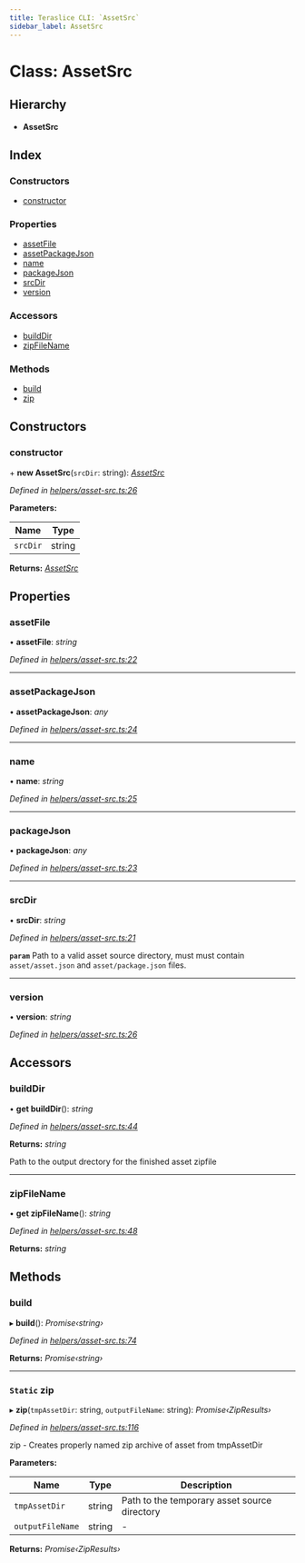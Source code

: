 ```yaml
---
title: Teraslice CLI: `AssetSrc`
sidebar_label: AssetSrc
---
```


# Class: AssetSrc

## Hierarchy

* **AssetSrc**

## Index

### Constructors

* [constructor](assetsrc.md#constructor)

### Properties

* [assetFile](assetsrc.md#assetfile)
* [assetPackageJson](assetsrc.md#assetpackagejson)
* [name](assetsrc.md#name)
* [packageJson](assetsrc.md#packagejson)
* [srcDir](assetsrc.md#srcdir)
* [version](assetsrc.md#version)

### Accessors

* [buildDir](assetsrc.md#builddir)
* [zipFileName](assetsrc.md#zipfilename)

### Methods

* [build](assetsrc.md#build)
* [zip](assetsrc.md#static-zip)

## Constructors

###  constructor

\+ **new AssetSrc**(`srcDir`: string): *[AssetSrc](assetsrc.md)*

*Defined in [helpers/asset-src.ts:26](https://github.com/terascope/teraslice/blob/0ae31df4/packages/teraslice-cli/src/helpers/asset-src.ts#L26)*

**Parameters:**

Name | Type |
------ | ------ |
`srcDir` | string |

**Returns:** *[AssetSrc](assetsrc.md)*

## Properties

###  assetFile

• **assetFile**: *string*

*Defined in [helpers/asset-src.ts:22](https://github.com/terascope/teraslice/blob/0ae31df4/packages/teraslice-cli/src/helpers/asset-src.ts#L22)*

___

###  assetPackageJson

• **assetPackageJson**: *any*

*Defined in [helpers/asset-src.ts:24](https://github.com/terascope/teraslice/blob/0ae31df4/packages/teraslice-cli/src/helpers/asset-src.ts#L24)*

___

###  name

• **name**: *string*

*Defined in [helpers/asset-src.ts:25](https://github.com/terascope/teraslice/blob/0ae31df4/packages/teraslice-cli/src/helpers/asset-src.ts#L25)*

___

###  packageJson

• **packageJson**: *any*

*Defined in [helpers/asset-src.ts:23](https://github.com/terascope/teraslice/blob/0ae31df4/packages/teraslice-cli/src/helpers/asset-src.ts#L23)*

___

###  srcDir

• **srcDir**: *string*

*Defined in [helpers/asset-src.ts:21](https://github.com/terascope/teraslice/blob/0ae31df4/packages/teraslice-cli/src/helpers/asset-src.ts#L21)*

**`param`** Path to a valid asset source directory, must
must contain `asset/asset.json` and `asset/package.json` files.

___

###  version

• **version**: *string*

*Defined in [helpers/asset-src.ts:26](https://github.com/terascope/teraslice/blob/0ae31df4/packages/teraslice-cli/src/helpers/asset-src.ts#L26)*

## Accessors

###  buildDir

• **get buildDir**(): *string*

*Defined in [helpers/asset-src.ts:44](https://github.com/terascope/teraslice/blob/0ae31df4/packages/teraslice-cli/src/helpers/asset-src.ts#L44)*

**Returns:** *string*

Path to the output drectory for the finished asset zipfile

___

###  zipFileName

• **get zipFileName**(): *string*

*Defined in [helpers/asset-src.ts:48](https://github.com/terascope/teraslice/blob/0ae31df4/packages/teraslice-cli/src/helpers/asset-src.ts#L48)*

**Returns:** *string*

## Methods

###  build

▸ **build**(): *Promise‹string›*

*Defined in [helpers/asset-src.ts:74](https://github.com/terascope/teraslice/blob/0ae31df4/packages/teraslice-cli/src/helpers/asset-src.ts#L74)*

**Returns:** *Promise‹string›*

___

### `Static` zip

▸ **zip**(`tmpAssetDir`: string, `outputFileName`: string): *Promise‹ZipResults›*

*Defined in [helpers/asset-src.ts:116](https://github.com/terascope/teraslice/blob/0ae31df4/packages/teraslice-cli/src/helpers/asset-src.ts#L116)*

zip - Creates properly named zip archive of asset from tmpAssetDir

**Parameters:**

Name | Type | Description |
------ | ------ | ------ |
`tmpAssetDir` | string | Path to the temporary asset source directory  |
`outputFileName` | string | - |

**Returns:** *Promise‹ZipResults›*
